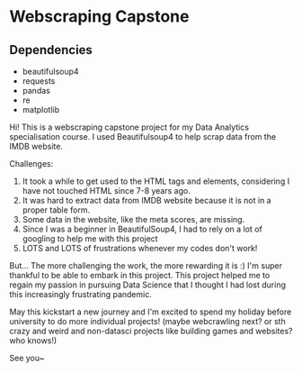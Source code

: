 # Webscraping Capstone

## Dependencies
- beautifulsoup4
- requests
- pandas
- re
- matplotlib

Hi! This is a webscraping capstone project for my Data Analytics specialisation course. I used Beautifulsoup4 to help scrap data from the IMDB website.

Challenges:
1. It took a while to get used to the HTML tags and elements, considering I have not touched HTML since 7-8 years ago.
2. It was hard to extract data from IMDB website because it is not in a proper table form.
3. Some data in the website, like the meta scores, are missing.
4. Since I was a beginner in BeautifulSoup4, I had to rely on a lot of googling to help me with this project
5. LOTS and LOTS of frustrations whenever my codes don't work!

But... The more challenging the work, the more rewarding it is :)
I'm super thankful to be able to embark in this project. This project helped me to regain my passion in pursuing Data Science that I thought I had lost during this increasingly frustrating pandemic. 

May this kickstart a new journey and I'm excited to spend my holiday before university to do more individual projects! (maybe webcrawling next? or sth crazy and weird and non-datasci projects like building games and websites? who knows!)

See you~
